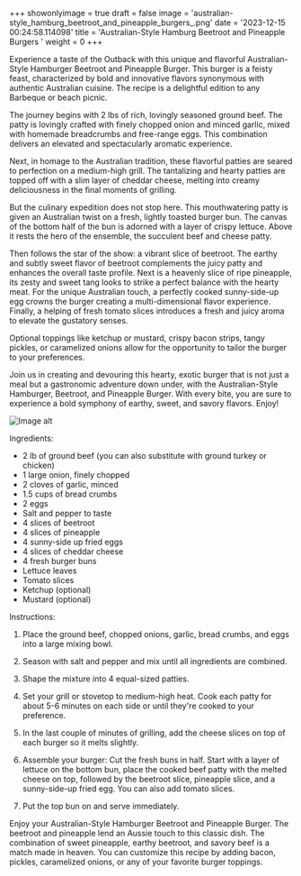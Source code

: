 +++ 
showonlyimage = true 
draft = false 
image = 'australian-style_hamburg_beetroot_and_pineapple_burgers_.png'
date = '2023-12-15 00:24:58.114098' 
title = 'Australian-Style Hamburg Beetroot and Pineapple Burgers ' 
weight = 0
+++ 
 
Experience a taste of the Outback with this unique and flavorful Australian-Style Hamburger Beetroot and Pineapple Burger. This burger is a feisty feast, characterized by bold and innovative flavors synonymous with authentic Australian cuisine. The recipe is a delightful edition to any Barbeque or beach picnic.

The journey begins with 2 lbs of rich, lovingly seasoned ground beef. The patty is lovingly crafted with finely chopped onion and minced garlic, mixed with homemade breadcrumbs and free-range eggs. This combination delivers an elevated and spectacularly aromatic experience.

Next, in homage to the Australian tradition, these flavorful patties are seared to perfection on a medium-high grill. The tantalizing and hearty patties are topped off with a slim layer of cheddar cheese, melting into creamy deliciousness in the final moments of grilling.

But the culinary expedition does not stop here. This mouthwatering patty is given an Australian twist on a fresh, lightly toasted burger bun. The canvas of the bottom half of the bun is adorned with a layer of crispy lettuce. Above it rests the hero of the ensemble, the succulent beef and cheese patty.

Then follows the star of the show: a vibrant slice of beetroot. The earthy and subtly sweet flavor of beetroot complements the juicy patty and enhances the overall taste profile. Next is a heavenly slice of ripe pineapple, its zesty and sweet tang looks to strike a perfect balance with the hearty meat. For the unique Australian touch, a perfectly cooked sunny-side-up egg crowns the burger creating a multi-dimensional flavor experience. Finally, a helping of fresh tomato slices introduces a fresh and juicy aroma to elevate the gustatory senses.

Optional toppings like ketchup or mustard, crispy bacon strips, tangy pickles, or caramelized onions allow for the opportunity to tailor the burger to your preferences.

Join us in creating and devouring this hearty, exotic burger that is not just a meal but a gastronomic adventure down under, with the Australian-Style Hamburger, Beetroot, and Pineapple Burger. With every bite, you are sure to experience a bold symphony of earthy, sweet, and savory flavors. Enjoy! 

![Image alt](/australian-style_hamburg_beetroot_and_pineapple_burgers_.png '300px')

Ingredients: 

- 2 lb of ground beef (you can also substitute with ground turkey or chicken)
- 1 large onion, finely chopped
- 2 cloves of garlic, minced
- 1.5 cups of bread crumbs
- 2 eggs
- Salt and pepper to taste
- 4 slices of beetroot
- 4 slices of pineapple
- 4 sunny-side up fried eggs
- 4 slices of cheddar cheese
- 4 fresh burger buns
- Lettuce leaves
- Tomato slices
- Ketchup (optional)
- Mustard (optional)

Instructions:

1. Place the ground beef, chopped onions, garlic, bread crumbs, and eggs into a large mixing bowl.

2. Season with salt and pepper and mix until all ingredients are combined.

3. Shape the mixture into 4 equal-sized patties. 

4. Set your grill or stovetop to medium-high heat. Cook each patty for about 5-6 minutes on each side or until they're cooked to your preference. 

5. In the last couple of minutes of grilling, add the cheese slices on top of each burger so it melts slightly.

6. Assemble your burger: Cut the fresh buns in half. Start with a layer of lettuce on the bottom bun, place the cooked beef patty with the melted cheese on top, followed by the beetroot slice, pineapple slice, and a sunny-side-up fried egg. You can also add tomato slices.

7. Put the top bun on and serve immediately.

Enjoy your Australian-Style Hamburger Beetroot and Pineapple Burger. The beetroot and pineapple lend an Aussie touch to this classic dish. The combination of sweet pineapple, earthy beetroot, and savory beef is a match made in heaven. You can customize this recipe by adding bacon, pickles, caramelized onions, or any of your favorite burger toppings.
